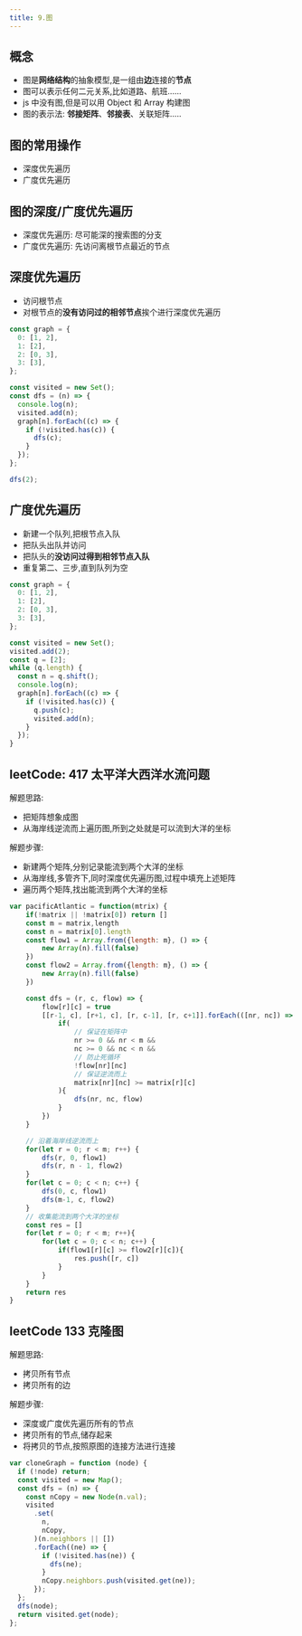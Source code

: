 ```yaml
---
title: 9.图
---
```


## 概念

- 图是**网络结构**的抽象模型,是一组由**边**连接的**节点**
- 图可以表示任何二元关系,比如道路、航班......
- js 中没有图,但是可以用 Object 和 Array 构建图
- 图的表示法: **邻接矩阵**、**邻接表**、关联矩阵.....

## 图的常用操作

- 深度优先遍历
- 广度优先遍历

## 图的深度/广度优先遍历

- 深度优先遍历: 尽可能深的搜索图的分支
- 广度优先遍历: 先访问离根节点最近的节点

## 深度优先遍历

- 访问根节点
- 对根节点的**没有访问过的相邻节点**挨个进行深度优先遍历

```js
const graph = {
  0: [1, 2],
  1: [2],
  2: [0, 3],
  3: [3],
};

const visited = new Set();
const dfs = (n) => {
  console.log(n);
  visited.add(n);
  graph[n].forEach((c) => {
    if (!visited.has(c)) {
      dfs(c);
    }
  });
};

dfs(2);
```

## 广度优先遍历

- 新建一个队列,把根节点入队
- 把队头出队并访问
- 把队头的**没访问过得到相邻节点入队**
- 重复第二、三步,直到队列为空

```js
const graph = {
  0: [1, 2],
  1: [2],
  2: [0, 3],
  3: [3],
};

const visited = new Set();
visited.add(2);
const q = [2];
while (q.length) {
  const n = q.shift();
  console.log(n);
  graph[n].forEach((c) => {
    if (!visited.has(c)) {
      q.push(c);
      visited.add(n);
    }
  });
}
```

## leetCode: 417 太平洋大西洋水流问题

解题思路:

- 把矩阵想象成图
- 从海岸线逆流而上遍历图,所到之处就是可以流到大洋的坐标

解题步骤:

- 新建两个矩阵,分别记录能流到两个大洋的坐标
- 从海岸线,多管齐下,同时深度优先遍历图,过程中填充上述矩阵
- 遍历两个矩阵,找出能流到两个大洋的坐标

```js
var pacificAtlantic = function(mtrix) {
    if(!matrix || !matrix[0]) return []
    const m = matrix,length
    const n = matrix[0].length
    const flow1 = Array.from({length: m}, () => {
        new Array(n).fill(false)
    })
    const flow2 = Array.from({length: m}, () => {
        new Array(n).fill(false)
    })

    const dfs = (r, c, flow) => {
        flow[r][c] = true
        [[r-1, c], [r+1, c], [r, c-1], [r, c+1]].forEach(([nr, nc]) => {
            if(
                // 保证在矩阵中
                nr >= 0 && nr < m &&
                nc >= 0 && nc < n &&
                // 防止死循环
                !flow[nr][nc]
                // 保证逆流而上
                matrix[nr][nc] >= matrix[r][c]
            ){
                dfs(nr, nc, flow)
            }
        })
    }

    // 沿着海岸线逆流而上
    for(let r = 0; r < m; r++) {
        dfs(r, 0, flow1)
        dfs(r, n - 1, flow2)
    }
    for(let c = 0; c < n; c++) {
        dfs(0, c, flow1)
        dfs(m-1, c, flow2)
    }
    // 收集能流到两个大洋的坐标
    const res = []
    for(let r = 0; r < m; r++){
        for(let c = 0; c < n; c++) {
            if(flow1[r][c] >= flow2[r][c]){
                res.push([r, c])
            }
        }
    }
    return res
}
```

## leetCode 133 克隆图

解题思路:

- 拷贝所有节点
- 拷贝所有的边

解题步骤:

- 深度或广度优先遍历所有的节点
- 拷贝所有的节点,储存起来
- 将拷贝的节点,按照原图的连接方法进行连接

```js
var cloneGraph = function (node) {
  if (!node) return;
  const visited = new Map();
  const dfs = (n) => {
    const nCopy = new Node(n.val);
    visited
      .set(
        n,
        nCopy,
      )(n.neighbors || [])
      .forEach((ne) => {
        if (!visited.has(ne)) {
          dfs(ne);
        }
        nCopy.neighbors.push(visited.get(ne));
      });
  };
  dfs(node);
  return visited.get(node);
};
```
